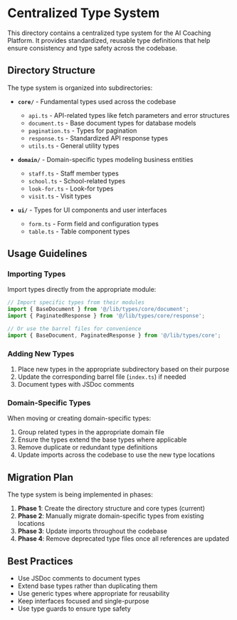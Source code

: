 # Centralized Type System

This directory contains a centralized type system for the AI Coaching Platform. It provides standardized, reusable type definitions that help ensure consistency and type safety across the codebase.

## Directory Structure

The type system is organized into subdirectories:

- **`core/`** - Fundamental types used across the codebase
  - `api.ts` - API-related types like fetch parameters and error structures
  - `document.ts` - Base document types for database models
  - `pagination.ts` - Types for pagination
  - `response.ts` - Standardized API response types
  - `utils.ts` - General utility types
  
- **`domain/`** - Domain-specific types modeling business entities
  - `staff.ts` - Staff member types
  - `school.ts` - School-related types
  - `look-for.ts` - Look-for types
  - `visit.ts` - Visit types
  
- **`ui/`** - Types for UI components and user interfaces
  - `form.ts` - Form field and configuration types
  - `table.ts` - Table component types

## Usage Guidelines

### Importing Types

Import types directly from the appropriate module:

```typescript
// Import specific types from their modules
import { BaseDocument } from '@/lib/types/core/document';
import { PaginatedResponse } from '@/lib/types/core/response';

// Or use the barrel files for convenience
import { BaseDocument, PaginatedResponse } from '@/lib/types/core';
```

### Adding New Types

1. Place new types in the appropriate subdirectory based on their purpose
2. Update the corresponding barrel file (`index.ts`) if needed
3. Document types with JSDoc comments

### Domain-Specific Types

When moving or creating domain-specific types:

1. Group related types in the appropriate domain file
2. Ensure the types extend the base types where applicable
3. Remove duplicate or redundant type definitions
4. Update imports across the codebase to use the new type locations

## Migration Plan

The type system is being implemented in phases:

1. **Phase 1**: Create the directory structure and core types (current)
2. **Phase 2**: Manually migrate domain-specific types from existing locations
3. **Phase 3**: Update imports throughout the codebase
4. **Phase 4**: Remove deprecated type files once all references are updated

## Best Practices

- Use JSDoc comments to document types
- Extend base types rather than duplicating them
- Use generic types where appropriate for reusability
- Keep interfaces focused and single-purpose
- Use type guards to ensure type safety 
